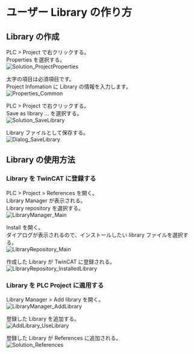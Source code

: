 # ユーザー Library の作り方

## Library の作成

PLC > Project で右クリックする。  
Properties を選択する。  
![Solution_ProjectProperties](assets/Solution_ProjectProperties.png)

太字の項目は必須項目です。  
Project Infomation に Library の情報を入力します。  
![Properties_Common](assets/Properties_Common.png)

PLC > Project で右クリックする。  
Save as library ... を選択する。  
![Solution_SaveLibrary](assets/Solution_SaveLibrary.png)

Library ファイルとして保存する。  
![Dialog_SaveLibrary](assets/Dialog_SaveLibrary.png)

## Library の使用方法

### Library を TwinCAT に登録する

PLC > Project > References を開く。  
Library Manager が表示される。  
Library repository を選択する。  
![LibraryManager_Main](assets/LibraryManager_Main.png)

Install を開く。  
ダイアログが表示されるので、インストールしたい library ファイルを選択する。  
![LibraryRepository_Main](assets/LibraryRepository_Main.png)

作成した Library が TwinCAT に登録される。  
![LibraryRepository_InstalledLibrary](assets/LibraryRepository_InstalledLibrary.png)

### Library を PLC Project に適用する

Library Manager > Add library を開く。  
![LibraryManager_AddLibrary](assets/LibraryManager_AddLibrary.png)

登録した Library を追加する。  
![AddLibrary_UseLibrary](assets/AddLibrary_UseLibrary.png)

登録した Library が References に追加される。  
![Solution_References](assets/Solution_References.png)
